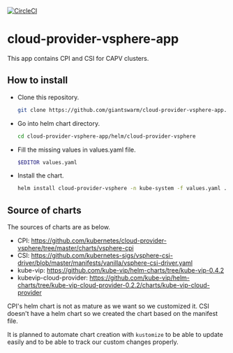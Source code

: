 [![CircleCI](https://circleci.com/gh/giantswarm/cloud-provider-vsphere-app.svg?style=shield)](https://circleci.com/gh/giantswarm/cloud-provider-vsphere-app)

# cloud-provider-vsphere-app

This app contains CPI and CSI for CAPV clusters. 

## How to install

- Clone this repository. 
  ```sh
  git clone https://github.com/giantswarm/cloud-provider-vsphere-app.git
  ```
- Go into helm chart directory.
  ```sh
  cd cloud-provider-vsphere-app/helm/cloud-provider-vsphere
  ```
- Fill the missing values in values.yaml file.
  ```sh
  $EDITOR values.yaml
  ```
- Install the chart.
  ```sh
  helm install cloud-provider-vsphere -n kube-system -f values.yaml .
  ```

## Source of charts

The sources of charts are as below.

- CPI: https://github.com/kubernetes/cloud-provider-vsphere/tree/master/charts/vsphere-cpi
- CSI: https://github.com/kubernetes-sigs/vsphere-csi-driver/blob/master/manifests/vanilla/vsphere-csi-driver.yaml
- kube-vip: https://github.com/kube-vip/helm-charts/tree/kube-vip-0.4.2
- kubevip-cloud-provider: https://github.com/kube-vip/helm-charts/tree/kube-vip-cloud-provider-0.2.2/charts/kube-vip-cloud-provider

CPI's helm chart is not as mature as we want so we customized it.
CSI doesn't have a helm chart so we created the chart based on the manifest file.

It is planned to automate chart creation with `kustomize` to be able to update easily and to be able to track our custom changes properly.
